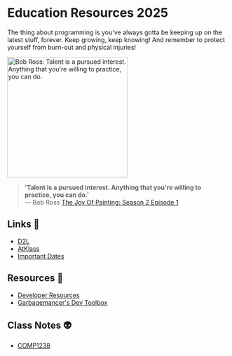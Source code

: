 # Education Resources 2025
The thing about programming is you've always gotta be keeping up on the latest stuff, forever. Keep growing, keep knowing! And remember to protect yourself from burn-out and physical injuries!

<a href="https://youtu.be/GARWowi0QXI?t=766"><img src="https://user-images.githubusercontent.com/52248161/173162491-45d19907-dfa6-4a27-abb1-1df6518482d9.gif" alt="Bob Ross: Talent is a pursued interest. Anything that you're willing to practice, you can do." width="275px"></a>
> **'Talent is a pursued interest. Anything that you're willing to practice, you can do.'**<br>
>   — Bob Ross [The Joy Of Painting: Season 2 Episode 1](https://youtu.be/GARWowi0QXI?t=766)

## Links 🔗
* [D2L](https://learn.georgebrown.ca)
* [AtKlass](https://app.atklass.com)
* [Important Dates](https://www.georgebrown.ca/current-students/important-dates)

## Resources 🎁
* [Developer Resources](dev-resources.md)
* [Garbagemancer's Dev Toolbox](https://garbagemancer.net/dev-resources)

## Class Notes 👽
* [COMP1238](comp1238.md)
